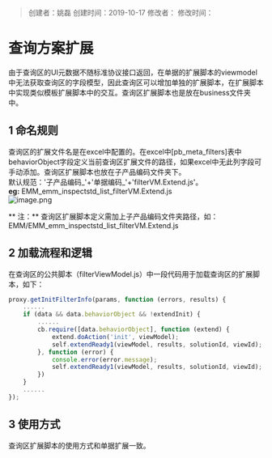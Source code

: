 > 创建者：姚磊
> 创建时间：2019-10-17
> 修改者：
> 修改时间：


<a name="hZaiY"></a>
# 查询方案扩展
由于查询区的UI元数据不随标准协议接口返回，在单据的扩展脚本的viewmodel中无法获取查询区的字段模型，因此查询区可以增加单独的扩展脚本，在扩展脚本中实现类似模板扩展脚本中的交互。查询区扩展脚本也是放在business文件夹中。
<a name="nbKfH"></a>
## 1 命名规则
查询区的扩展文件名是在excel中配置的。在excel中[pb_meta_filters]表中behaviorObject字段定义当前查询区扩展文件的路径，如果excel中无此列字段可手动添加。查询区扩展脚本也放在子产品编码文件夹下。<br />默认规范：'子产品编码_'+'单据编码_'+'filterVM.Extend.js'。<br />**eg:** EMM_emm_inspectstd_list_filterVM.Extend.js<br />![image.png](http://design.yonyoucloud.com/static/yuque/0/2019/png/271337/1571140914231-019a19ad-b38e-4c81-9241-9e500eda3a79.png#align=left&display=inline&height=148&name=image.png&originHeight=296&originWidth=922&search=&size=34910&status=done&width=461)

** 注：** 查询区扩展脚本定义需加上子产品编码文件夹路径，如：EMM/EMM_emm_inspectstd_list_filterVM.Extend.js

<a name="fmlv7"></a>
## 2 加载流程和逻辑
在查询区的公共脚本（filterViewModel.js）中一段代码用于加载查询区的扩展脚本，如下：

```javascript
proxy.getInitFilterInfo(params, function (errors, results) {
    ......
    if (data && data.behaviorObject && !extendInit) {
        ......
        cb.require([data.behaviorObject], function (extend) {
            extend.doAction('init', viewModel);
            self.extendReady1(viewModel, results, solutionId, viewId);
        }, function (error) {
            console.error(error.message);
            self.extendReady1(viewModel, results, solutionId, viewId);
        })
    }
    ......
});
```

<a name="KxM8q"></a>
## 3 使用方式
查询区扩展脚本的使用方式和单据扩展一致。